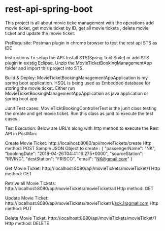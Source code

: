 # rest-api-spring-boot

This project is all about movie ticke management with the operations add movie ticket, get movie ticket by ID, get all movie tickets , delete movie ticket and update the movie ticket.

PreRequisite: Postman plugin in chrome browser to test the rest api STS as IDE

Instructions To setup the API: Install STS(Spring Tool Suite) or add STS plugin in existig Eclipse. Unzip the MovieTicketBookingManagementApp folder and import this project into STS.

Build & Deploy: MovieTicketBookingManagementAppApplication is my spring boot application. HSQL is being used as Embedded database for storing the movie ticket. Either run MovieTicketBookingManagementAppApplication as java application or spring boot app

Junit Test cases: MovieTicktBookingControllerTest is the junit class testing the create and get movie ticket. Run this class as junit to execute the test cases.

Test Execution: Below are URL's along with http method to execute the Rest API in PostMan:

Create Movie Ticket: http://localhost:8080/api/movieTickets/create Http method: POST Sample JSON Object to create	: { "passengerName": "NK", "bookingDate": "2018-04-26T04:41:16.275+0000", "sourceStation": "IRVING", "destStation": "FRISCO", "email": "NK@gmail.com" }

Get Movie Ticket: http://localhost:8080/api/movieTickets/movieTicket/1 Http method: GET

Retrive all Movie Tickets: http://localhost:8080/api/movieTickets/movieTicket/all Http method: GET

Update Movie Ticket: http://localhost:8080/api/movieTickets/movieTicket/1/sck.1@gmal.com Http method: PUT

Delete Movie Ticket: http://localhost:8080/api/movieTickets/movieTicket/1 Http method: DELETE
